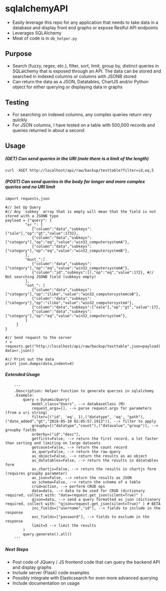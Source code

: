 # sqlalchemyAPI

- Easily leverage this repo for any application that needs to take data in a database and display front end graphs or expose Restful API endpoints
- Leverages SQLAlchemy
- Meat of code is in `db_helper.py`

## Purpose
- Search (fuzzy, regex, etc.), filter, sort, limit, group by, distinct queries in SQLalchemy that is exposed through an API. The data can be stored and searched in indexed columns or columns with JSONB stored
- Can return the data as a JSON, Datatables, ChartJS and/or Python object for either querying or displaying data in graphs

## Testing
- For searching on indexed columns, any complex queries return very quickly
- For JSON columns, I have tested on a table with 500,000 records and queries returned in about a second

## Usage

##### (GET) Can send queries in the URI (note there is a limit of the length)

```
curl -XGET http://localhost/api/raw/backup/testtable?filter=id,eq,5
```

##### (POST) Can send queries in the body for longer and more complex queries and no URI limit

```
import requests,json

#// Set Up Query
#// Any `subkey` array that is empty will mean that the field is not stored with a JSONB type
payload = {"query": {
         "or_": [
            {"column":"data","subkeys":["sale"],"op":"gt","value":1732},
            {"column":"data","subkeys":["category"],"op":"eq","value":"win32_computersystemA"},
            {"column":"data","subkeys":["category"],"op":"eq","value":"win32_computersystemB"},
         ],
         "must_":[
            {"column":"data","subkeys":["category"],"op":"eq","value":"win32_computersystemA"},
            {"column":"id","subkeys":[],"op":"eq","value":172}, #// Not searching JSONB field (subkeys empty)
         ],
         "not_": [
            {"column":"data","subkeys":["category"],"op":"ilike","value":"win32_computersystemcoB"},
            {"column":"data","subkeys":["category"],"op":"ilike","value":"win32_computersystem"},
            {"column":"data","subkeys":["sale"],"op":"gt","value":17},
            {"column":"data","subkeys":["category"],"op":"eq","value":"win32_computersystem"},
         ]
     }
}

#// Send request to the server
r = requests.get("http://localhost/api/raw/backup/testtable",json=payload)
data=r.json()

#// Print out the data
print json.dumps(data,indent=4)
```

##### Extended Usage
```
    '''
    .Description: Helper function to generate queries in sqlalchemy
    .Example:
        query = DynamicQuery(
            model_class="Users", --> databaseClass (M)
            request_args=[], --> parse request.args for parameters (from a uri string)
            filter=[("id", 'eq', 1),("datatype", 'eq', "path"),("date_added","gt","2018-05-10 02:05:57.1913")], --> filter to apply
            groupby=[("datatype","count"),("datavalue","group")], --> groupby fields
            orderby=("id","desc"),
            getfirst=False, --> return the first record, a lot faster than sorting and limiting on large datasets
            getcount=False, --> return the count record
            as_query=False, --> return the raw query
            as_object=False, --> return the results as an object
            as_datatables=False, --> return the results in datatables form
            as_chartjs=False, --> return the results in chartjs form (requires groupby parameter)
            as_json=False, --> return the results as JSON            
            as_schema=False, --> return the schema of a table
            crud=action, --> perform CRUD ops
            data=data, --> data to be used for CRUD (dictionary required, collect with: "data=request.get_json(silent=True)" )
            qjson=data, --> send a query formatted as json (dictionary required, collect with: "qjson=request.get_json(silent=True)" ) # BETA
            inc_fields=["username","id"], --> fields to include in the response
            exc_fields=["password"], --> fields to exclude in the response
            limit=5 --> limit the results
        )
        query.generate().all()
    '''
```

##### Next Steps
- Post code of JQuery / JS frontend code that can query the backend API and display graphs
- Include server (Flask) code examples
- Possibly integrate with Elasticsearch for even more advanced querying
- Include documentation on usage
